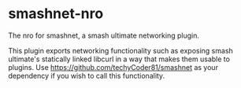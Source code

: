 # smashnet-nro
The nro for smashnet, a smash ultimate networking plugin.

This plugin exports networking functionality such as exposing smash ultimate's statically linked libcurl in a way that makes them usable to plugins. Use https://github.com/techyCoder81/smashnet as your dependency if you wish to call this functionality.
